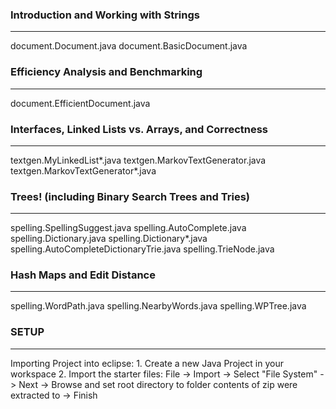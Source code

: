### Introduction and Working with Strings
---
document.Document.java
document.BasicDocument.java


### Efficiency Analysis and Benchmarking
---
document.EfficientDocument.java


### Interfaces, Linked Lists vs. Arrays, and Correctness
---
textgen.MyLinkedList*.java
textgen.MarkovTextGenerator.java
textgen.MarkovTextGenerator*.java


### Trees! (including Binary Search Trees and Tries)
---
spelling.SpellingSuggest.java
spelling.AutoComplete.java
spelling.Dictionary.java
spelling.Dictionary*.java
spelling.AutoCompleteDictionaryTrie.java
spelling.TrieNode.java


### Hash Maps and Edit Distance
---
spelling.WordPath.java
spelling.NearbyWords.java
spelling.WPTree.java


### SETUP
---
Importing Project into eclipse:
	1. Create a new Java Project in your workspace
	2. Import the starter files:
	  File -> Import -> Select "File System" -> Next -> Browse and set 
	  root directory to folder contents of zip were extracted to -> Finish
